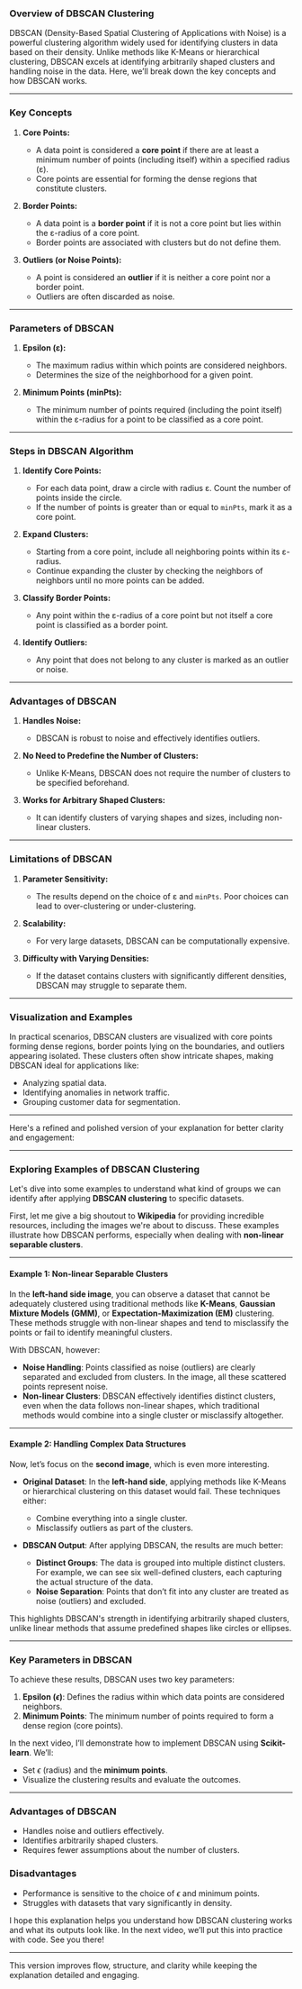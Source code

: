 ### Overview of DBSCAN Clustering

DBSCAN (Density-Based Spatial Clustering of Applications with Noise) is a powerful clustering algorithm widely used for identifying clusters in data based on their density. Unlike methods like K-Means or hierarchical clustering, DBSCAN excels at identifying arbitrarily shaped clusters and handling noise in the data. Here, we’ll break down the key concepts and how DBSCAN works.

---

### **Key Concepts**

1. **Core Points:**
   - A data point is considered a **core point** if there are at least a minimum number of points (including itself) within a specified radius (ε).
   - Core points are essential for forming the dense regions that constitute clusters.

2. **Border Points:**
   - A data point is a **border point** if it is not a core point but lies within the ε-radius of a core point.
   - Border points are associated with clusters but do not define them.

3. **Outliers (or Noise Points):**
   - A point is considered an **outlier** if it is neither a core point nor a border point.
   - Outliers are often discarded as noise.

---

### **Parameters of DBSCAN**

1. **Epsilon (ε):**
   - The maximum radius within which points are considered neighbors.
   - Determines the size of the neighborhood for a given point.

2. **Minimum Points (minPts):**
   - The minimum number of points required (including the point itself) within the ε-radius for a point to be classified as a core point.

---

### **Steps in DBSCAN Algorithm**

1. **Identify Core Points:**
   - For each data point, draw a circle with radius ε. Count the number of points inside the circle.
   - If the number of points is greater than or equal to `minPts`, mark it as a core point.

2. **Expand Clusters:**
   - Starting from a core point, include all neighboring points within its ε-radius.
   - Continue expanding the cluster by checking the neighbors of neighbors until no more points can be added.

3. **Classify Border Points:**
   - Any point within the ε-radius of a core point but not itself a core point is classified as a border point.

4. **Identify Outliers:**
   - Any point that does not belong to any cluster is marked as an outlier or noise.

---

### **Advantages of DBSCAN**

1. **Handles Noise:**
   - DBSCAN is robust to noise and effectively identifies outliers.

2. **No Need to Predefine the Number of Clusters:**
   - Unlike K-Means, DBSCAN does not require the number of clusters to be specified beforehand.

3. **Works for Arbitrary Shaped Clusters:**
   - It can identify clusters of varying shapes and sizes, including non-linear clusters.

---

### **Limitations of DBSCAN**

1. **Parameter Sensitivity:**
   - The results depend on the choice of ε and `minPts`. Poor choices can lead to over-clustering or under-clustering.

2. **Scalability:**
   - For very large datasets, DBSCAN can be computationally expensive.

3. **Difficulty with Varying Densities:**
   - If the dataset contains clusters with significantly different densities, DBSCAN may struggle to separate them.

---

### **Visualization and Examples**

In practical scenarios, DBSCAN clusters are visualized with core points forming dense regions, border points lying on the boundaries, and outliers appearing isolated. These clusters often show intricate shapes, making DBSCAN ideal for applications like:

- Analyzing spatial data.
- Identifying anomalies in network traffic.
- Grouping customer data for segmentation.

---

Here's a refined and polished version of your explanation for better clarity and engagement:

---

### Exploring Examples of DBSCAN Clustering

Let's dive into some examples to understand what kind of groups we can identify after applying **DBSCAN clustering** to specific datasets.

First, let me give a big shoutout to **Wikipedia** for providing incredible resources, including the images we're about to discuss. These examples illustrate how DBSCAN performs, especially when dealing with **non-linear separable clusters**.

---

#### Example 1: Non-linear Separable Clusters

In the **left-hand side image**, you can observe a dataset that cannot be adequately clustered using traditional methods like **K-Means**, **Gaussian Mixture Models (GMM)**, or **Expectation-Maximization (EM)** clustering. These methods struggle with non-linear shapes and tend to misclassify the points or fail to identify meaningful clusters.

With DBSCAN, however:

- **Noise Handling**: Points classified as noise (outliers) are clearly separated and excluded from clusters. In the image, all these scattered points represent noise.
- **Non-linear Clusters**: DBSCAN effectively identifies distinct clusters, even when the data follows non-linear shapes, which traditional methods would combine into a single cluster or misclassify altogether.

---

#### Example 2: Handling Complex Data Structures

Now, let’s focus on the **second image**, which is even more interesting.

- **Original Dataset**: In the **left-hand side**, applying methods like K-Means or hierarchical clustering on this dataset would fail. These techniques either:
  - Combine everything into a single cluster.
  - Misclassify outliers as part of the clusters.

- **DBSCAN Output**: After applying DBSCAN, the results are much better:
  - **Distinct Groups**: The data is grouped into multiple distinct clusters. For example, we can see six well-defined clusters, each capturing the actual structure of the data.
  - **Noise Separation**: Points that don’t fit into any cluster are treated as noise (outliers) and excluded.

This highlights DBSCAN's strength in identifying arbitrarily shaped clusters, unlike linear methods that assume predefined shapes like circles or ellipses.

---

### Key Parameters in DBSCAN

To achieve these results, DBSCAN uses two key parameters:

1. **Epsilon ($\epsilon$)**: Defines the radius within which data points are considered neighbors.
2. **Minimum Points**: The minimum number of points required to form a dense region (core points).

In the next video, I’ll demonstrate how to implement DBSCAN using **Scikit-learn**. We’ll:

- Set $\epsilon$ (radius) and the **minimum points**.
- Visualize the clustering results and evaluate the outcomes.

---

### Advantages of DBSCAN

- Handles noise and outliers effectively.
- Identifies arbitrarily shaped clusters.
- Requires fewer assumptions about the number of clusters.

### Disadvantages

- Performance is sensitive to the choice of $\epsilon$ and minimum points.
- Struggles with datasets that vary significantly in density.

I hope this explanation helps you understand how DBSCAN clustering works and what its outputs look like. In the next video, we’ll put this into practice with code. See you there!

---

This version improves flow, structure, and clarity while keeping the explanation detailed and engaging.
